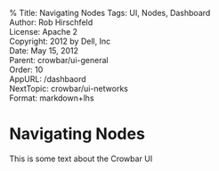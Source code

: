 % Title:      Navigating Nodes
  Tags:       UI, Nodes, Dashboard  
  Author:     Rob Hirschfeld  
  License:    Apache 2  
  Copyright:  2012 by Dell, Inc  
  Date:       May 15, 2012  
  Parent:     crowbar/ui-general  
  Order:      10  
  AppURL:     /dashbaord  
  NextTopic:  crowbar/ui-networks  
  Format:     markdown+lhs

# Navigating Nodes 

This is some text about the Crowbar UI
